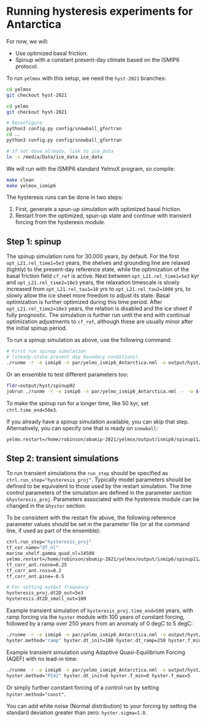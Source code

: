 # Running hysteresis experiments for Antarctica

For now, we will:

- Use optimized basal friction.
- Spinup with a constant present-day climate based on the ISMIP6 protocol.

To run `yelmox` with this setup, we need the `hyst-2021` branches:

```bash
cd yelmox
git checkout hyst-2021

cd yelmo
git checkout hyst-2021

# Reconfigure
python3 config.py config/snowball_gfortran
cd ..
python3 config.py config/snowball_gfortran

# If not done already, link to ice_data
ln -s /media/Data/ice_data ice_data
```

We will run with the ISMIP6 standard YelmoX program, so compile:

```bash
make clean
make yelmox_ismip6
```

The hysteresis runs can be done in two steps:

1. First, generate a spun-up simulation with optimized basal friction.
2. Restart from the optimized, spun-up state and continue with transient forcing from the
hysteresis module.

## Step 1: spinup

The spinup simulation runs for 30.000 years, by default. For the first `opt_L21.rel_time1=5e3` years, the shelves and grounding line are relaxed (tightly) to the present-day reference state, while the optimization of the basal friction field `cf_ref` is active. Next between `opt_L21.rel_time1=5e3` kyr and `opt_L21.rel_time2=10e3` years, the relaxation timescale is slowly increased from `opt_L21.rel_tau1=10` yrs to `opt_L21.rel_tau2=1000` yrs, to slowly allow the ice sheet more freedom to adjust its state. Basal optimization is further optimized during this time period. After `opt_L21.rel_time2=10e3` years, the relation is disabled and the ice sheet if fully prognostic. The simulation is further run until the end with continual optimization adjustments to `cf_ref`, although these are usually minor after the initial spinup period.

To run a spinup simulation as above, use the following command:

```bash
# First run spinup simulation
# (steady-state present day boundary conditions)
./runme -r -e ismip6 -n par/yelmo_ismip6_Antarctica.nml -o output/hyst/spinup01 -p ctrl.run_step="spinup_ismip6" opt_L21.cf_min=1e-3 ytopo.kt=0.10e-2 tf_corr_ant.ronne=0.25 tf_corr_ant.ross=0.2 tf_corr_ant.pine=-0.5
```

Or an ensemble to test different parameters too:

```bash
fldr=output/hyst/spinup02
jobrun ./runme -r -e ismip6 -n par/yelmo_ismip6_Antarctica.nml -- -o ${fldr} -p ctrl.run_step="spinup_ismip6" opt_L21.cf_min=1e-3 ytopo.kt=0.10e-2,0.20e-2,0.30e-2,0.40e-2 tf_corr_ant.ronne=0.0,0.25 tf_corr_ant.ross=0.0,0.2 tf_corr_ant.pine=-0.5,0.0
```

To make the spinup run for a longer time, like 50 kyr, set `ctrl.time_end=50e3`.

If you already have a spinup simulation available, you can skip that step.
Alternatively, you can specify one that is ready on `snowball`:

```bash
yelmo.restart=/home/robinson/abumip-2021/yelmox/output/ismip6/spinup11/1/yelmo_restart.nc
```

## Step 2: transient simulations

To run transient simulations the `run_step` should be specified as `ctrl.run_step="hysteresis_proj"`. Typically model parameters should be defined to be equivalent to those used by the restart simulation. The time control parameters of the simulation are defined in the parameter section `&hysteresis_proj`. Parameters associated with the hysteresis module can be changed in the `&hyster` section.

To be consistent with the restart file above, the following reference parameter values should be set in the parameter file (or at the command line, if used as part of the ensemble):

```bash
ctrl.run_step="hysteresis_proj"
tf_cor.name="dT_nl"
marine_shelf.gamma_quad_nl=14500
yelmo.restart=/home/robinson/abumip-2021/yelmox/output/ismip6/spinup11/1/yelmo_restart.nc
tf_corr_ant.ronne=0.25
tf_corr_ant.ross=0.2 
tf_corr_ant.pine=-0.5

# For setting output frequency
hysteresis_proj.dt2D_out=5e3 
hysteresis.dt2D_small_out=100
```

Example transient simulation of `hysteresis_proj.time_end=500` years, with ramp forcing via the `hyster` module with 100 years of constant forcing, followed by a ramp over 250 years from an anomaly of 0 degC to 5 degC:

```bash
./runme -r -e ismip6 -n par/yelmo_ismip6_Antarctica.nml -o output/hyst/test1 -p ytopo.kt=0.001 \
hyster.method="ramp" hyster.dt_init=100 hyster.dt_ramp=250 hyster.f_min=0 hyster.f_max=5
```

Example transient simulation using Adaptive Quasi-Equilibrium Forcing (AQEF) with no lead-in time:

```bash
./runme -r -e ismip6 -n par/yelmo_ismip6_Antarctica.nml -o output/hyst/test2 -p ytopo.kt=0.001 \
hyster.method="PI42" hyster.dt_init=0 hyster.f_min=0 hyster.f_max=5
```

Or simply further constant forcing of a control run by setting `hyster.method="const"`.

You can add white noise (Normal distribution) to your forcing by setting the standard deviation greater than zero: `hyster.sigma=1.0`.
